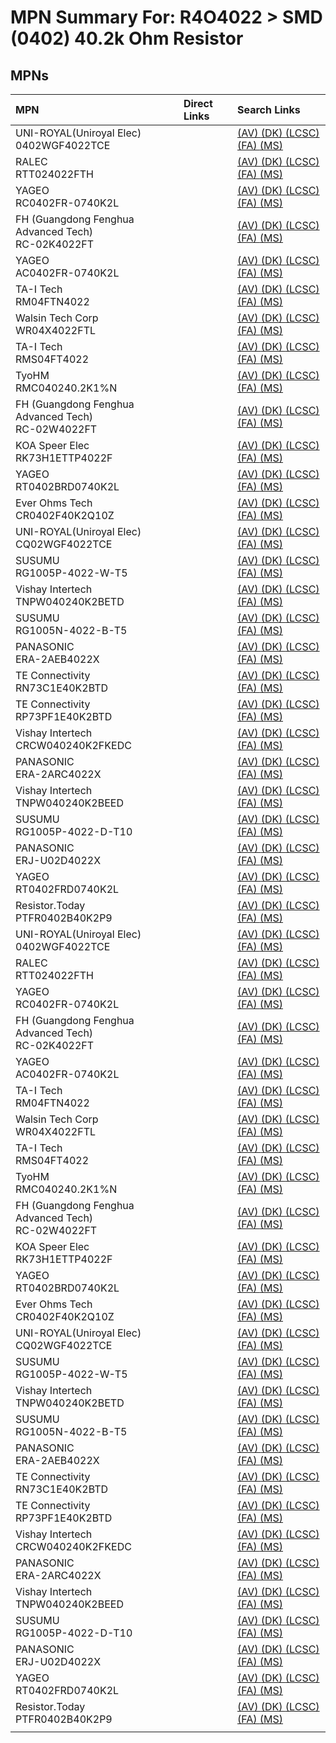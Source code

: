 



# MPN Summary For: R4O4022 > SMD (0402) 40.2k Ohm Resistor

## MPNs
  

|MPN|Direct Links|Search Links|
| :--- | :--- | :--- |
|UNI-ROYAL(Uniroyal Elec)<br>0402WGF4022TCE||[(AV) ](https://www.avnet.com/shop/us/search/0402WGF4022TCE)[(DK) ](https://www.digikey.co.uk/en/products/result?s=0402WGF4022TCE)[(LCSC) ](https://www.lcsc.com/search?q=0402WGF4022TCE)[(FA) ](https://uk.farnell.com/search?st=0402WGF4022TCE)[(MS) ](https://www.mouser.com/c/?q=0402WGF4022TCE)|
|RALEC<br>RTT024022FTH||[(AV) ](https://www.avnet.com/shop/us/search/RTT024022FTH)[(DK) ](https://www.digikey.co.uk/en/products/result?s=RTT024022FTH)[(LCSC) ](https://www.lcsc.com/search?q=RTT024022FTH)[(FA) ](https://uk.farnell.com/search?st=RTT024022FTH)[(MS) ](https://www.mouser.com/c/?q=RTT024022FTH)|
|YAGEO<br>RC0402FR-0740K2L||[(AV) ](https://www.avnet.com/shop/us/search/RC0402FR-0740K2L)[(DK) ](https://www.digikey.co.uk/en/products/result?s=RC0402FR-0740K2L)[(LCSC) ](https://www.lcsc.com/search?q=RC0402FR-0740K2L)[(FA) ](https://uk.farnell.com/search?st=RC0402FR-0740K2L)[(MS) ](https://www.mouser.com/c/?q=RC0402FR-0740K2L)|
|FH (Guangdong Fenghua Advanced Tech)<br>RC-02K4022FT||[(AV) ](https://www.avnet.com/shop/us/search/RC-02K4022FT)[(DK) ](https://www.digikey.co.uk/en/products/result?s=RC-02K4022FT)[(LCSC) ](https://www.lcsc.com/search?q=RC-02K4022FT)[(FA) ](https://uk.farnell.com/search?st=RC-02K4022FT)[(MS) ](https://www.mouser.com/c/?q=RC-02K4022FT)|
|YAGEO<br>AC0402FR-0740K2L||[(AV) ](https://www.avnet.com/shop/us/search/AC0402FR-0740K2L)[(DK) ](https://www.digikey.co.uk/en/products/result?s=AC0402FR-0740K2L)[(LCSC) ](https://www.lcsc.com/search?q=AC0402FR-0740K2L)[(FA) ](https://uk.farnell.com/search?st=AC0402FR-0740K2L)[(MS) ](https://www.mouser.com/c/?q=AC0402FR-0740K2L)|
|TA-I Tech<br>RM04FTN4022||[(AV) ](https://www.avnet.com/shop/us/search/RM04FTN4022)[(DK) ](https://www.digikey.co.uk/en/products/result?s=RM04FTN4022)[(LCSC) ](https://www.lcsc.com/search?q=RM04FTN4022)[(FA) ](https://uk.farnell.com/search?st=RM04FTN4022)[(MS) ](https://www.mouser.com/c/?q=RM04FTN4022)|
|Walsin Tech Corp<br>WR04X4022FTL||[(AV) ](https://www.avnet.com/shop/us/search/WR04X4022FTL)[(DK) ](https://www.digikey.co.uk/en/products/result?s=WR04X4022FTL)[(LCSC) ](https://www.lcsc.com/search?q=WR04X4022FTL)[(FA) ](https://uk.farnell.com/search?st=WR04X4022FTL)[(MS) ](https://www.mouser.com/c/?q=WR04X4022FTL)|
|TA-I Tech<br>RMS04FT4022||[(AV) ](https://www.avnet.com/shop/us/search/RMS04FT4022)[(DK) ](https://www.digikey.co.uk/en/products/result?s=RMS04FT4022)[(LCSC) ](https://www.lcsc.com/search?q=RMS04FT4022)[(FA) ](https://uk.farnell.com/search?st=RMS04FT4022)[(MS) ](https://www.mouser.com/c/?q=RMS04FT4022)|
|TyoHM<br>RMC040240.2K1%N||[(AV) ](https://www.avnet.com/shop/us/search/RMC040240.2K1%N)[(DK) ](https://www.digikey.co.uk/en/products/result?s=RMC040240.2K1%N)[(LCSC) ](https://www.lcsc.com/search?q=RMC040240.2K1%N)[(FA) ](https://uk.farnell.com/search?st=RMC040240.2K1%N)[(MS) ](https://www.mouser.com/c/?q=RMC040240.2K1%N)|
|FH (Guangdong Fenghua Advanced Tech)<br>RC-02W4022FT||[(AV) ](https://www.avnet.com/shop/us/search/RC-02W4022FT)[(DK) ](https://www.digikey.co.uk/en/products/result?s=RC-02W4022FT)[(LCSC) ](https://www.lcsc.com/search?q=RC-02W4022FT)[(FA) ](https://uk.farnell.com/search?st=RC-02W4022FT)[(MS) ](https://www.mouser.com/c/?q=RC-02W4022FT)|
|KOA Speer Elec<br>RK73H1ETTP4022F||[(AV) ](https://www.avnet.com/shop/us/search/RK73H1ETTP4022F)[(DK) ](https://www.digikey.co.uk/en/products/result?s=RK73H1ETTP4022F)[(LCSC) ](https://www.lcsc.com/search?q=RK73H1ETTP4022F)[(FA) ](https://uk.farnell.com/search?st=RK73H1ETTP4022F)[(MS) ](https://www.mouser.com/c/?q=RK73H1ETTP4022F)|
|YAGEO<br>RT0402BRD0740K2L||[(AV) ](https://www.avnet.com/shop/us/search/RT0402BRD0740K2L)[(DK) ](https://www.digikey.co.uk/en/products/result?s=RT0402BRD0740K2L)[(LCSC) ](https://www.lcsc.com/search?q=RT0402BRD0740K2L)[(FA) ](https://uk.farnell.com/search?st=RT0402BRD0740K2L)[(MS) ](https://www.mouser.com/c/?q=RT0402BRD0740K2L)|
|Ever Ohms Tech<br>CR0402F40K2Q10Z||[(AV) ](https://www.avnet.com/shop/us/search/CR0402F40K2Q10Z)[(DK) ](https://www.digikey.co.uk/en/products/result?s=CR0402F40K2Q10Z)[(LCSC) ](https://www.lcsc.com/search?q=CR0402F40K2Q10Z)[(FA) ](https://uk.farnell.com/search?st=CR0402F40K2Q10Z)[(MS) ](https://www.mouser.com/c/?q=CR0402F40K2Q10Z)|
|UNI-ROYAL(Uniroyal Elec)<br>CQ02WGF4022TCE||[(AV) ](https://www.avnet.com/shop/us/search/CQ02WGF4022TCE)[(DK) ](https://www.digikey.co.uk/en/products/result?s=CQ02WGF4022TCE)[(LCSC) ](https://www.lcsc.com/search?q=CQ02WGF4022TCE)[(FA) ](https://uk.farnell.com/search?st=CQ02WGF4022TCE)[(MS) ](https://www.mouser.com/c/?q=CQ02WGF4022TCE)|
|SUSUMU<br>RG1005P-4022-W-T5||[(AV) ](https://www.avnet.com/shop/us/search/RG1005P-4022-W-T5)[(DK) ](https://www.digikey.co.uk/en/products/result?s=RG1005P-4022-W-T5)[(LCSC) ](https://www.lcsc.com/search?q=RG1005P-4022-W-T5)[(FA) ](https://uk.farnell.com/search?st=RG1005P-4022-W-T5)[(MS) ](https://www.mouser.com/c/?q=RG1005P-4022-W-T5)|
|Vishay Intertech<br>TNPW040240K2BETD||[(AV) ](https://www.avnet.com/shop/us/search/TNPW040240K2BETD)[(DK) ](https://www.digikey.co.uk/en/products/result?s=TNPW040240K2BETD)[(LCSC) ](https://www.lcsc.com/search?q=TNPW040240K2BETD)[(FA) ](https://uk.farnell.com/search?st=TNPW040240K2BETD)[(MS) ](https://www.mouser.com/c/?q=TNPW040240K2BETD)|
|SUSUMU<br>RG1005N-4022-B-T5||[(AV) ](https://www.avnet.com/shop/us/search/RG1005N-4022-B-T5)[(DK) ](https://www.digikey.co.uk/en/products/result?s=RG1005N-4022-B-T5)[(LCSC) ](https://www.lcsc.com/search?q=RG1005N-4022-B-T5)[(FA) ](https://uk.farnell.com/search?st=RG1005N-4022-B-T5)[(MS) ](https://www.mouser.com/c/?q=RG1005N-4022-B-T5)|
|PANASONIC<br>ERA-2AEB4022X||[(AV) ](https://www.avnet.com/shop/us/search/ERA-2AEB4022X)[(DK) ](https://www.digikey.co.uk/en/products/result?s=ERA-2AEB4022X)[(LCSC) ](https://www.lcsc.com/search?q=ERA-2AEB4022X)[(FA) ](https://uk.farnell.com/search?st=ERA-2AEB4022X)[(MS) ](https://www.mouser.com/c/?q=ERA-2AEB4022X)|
|TE Connectivity<br>RN73C1E40K2BTD||[(AV) ](https://www.avnet.com/shop/us/search/RN73C1E40K2BTD)[(DK) ](https://www.digikey.co.uk/en/products/result?s=RN73C1E40K2BTD)[(LCSC) ](https://www.lcsc.com/search?q=RN73C1E40K2BTD)[(FA) ](https://uk.farnell.com/search?st=RN73C1E40K2BTD)[(MS) ](https://www.mouser.com/c/?q=RN73C1E40K2BTD)|
|TE Connectivity<br>RP73PF1E40K2BTD||[(AV) ](https://www.avnet.com/shop/us/search/RP73PF1E40K2BTD)[(DK) ](https://www.digikey.co.uk/en/products/result?s=RP73PF1E40K2BTD)[(LCSC) ](https://www.lcsc.com/search?q=RP73PF1E40K2BTD)[(FA) ](https://uk.farnell.com/search?st=RP73PF1E40K2BTD)[(MS) ](https://www.mouser.com/c/?q=RP73PF1E40K2BTD)|
|Vishay Intertech<br>CRCW040240K2FKEDC||[(AV) ](https://www.avnet.com/shop/us/search/CRCW040240K2FKEDC)[(DK) ](https://www.digikey.co.uk/en/products/result?s=CRCW040240K2FKEDC)[(LCSC) ](https://www.lcsc.com/search?q=CRCW040240K2FKEDC)[(FA) ](https://uk.farnell.com/search?st=CRCW040240K2FKEDC)[(MS) ](https://www.mouser.com/c/?q=CRCW040240K2FKEDC)|
|PANASONIC<br>ERA-2ARC4022X||[(AV) ](https://www.avnet.com/shop/us/search/ERA-2ARC4022X)[(DK) ](https://www.digikey.co.uk/en/products/result?s=ERA-2ARC4022X)[(LCSC) ](https://www.lcsc.com/search?q=ERA-2ARC4022X)[(FA) ](https://uk.farnell.com/search?st=ERA-2ARC4022X)[(MS) ](https://www.mouser.com/c/?q=ERA-2ARC4022X)|
|Vishay Intertech<br>TNPW040240K2BEED||[(AV) ](https://www.avnet.com/shop/us/search/TNPW040240K2BEED)[(DK) ](https://www.digikey.co.uk/en/products/result?s=TNPW040240K2BEED)[(LCSC) ](https://www.lcsc.com/search?q=TNPW040240K2BEED)[(FA) ](https://uk.farnell.com/search?st=TNPW040240K2BEED)[(MS) ](https://www.mouser.com/c/?q=TNPW040240K2BEED)|
|SUSUMU<br>RG1005P-4022-D-T10||[(AV) ](https://www.avnet.com/shop/us/search/RG1005P-4022-D-T10)[(DK) ](https://www.digikey.co.uk/en/products/result?s=RG1005P-4022-D-T10)[(LCSC) ](https://www.lcsc.com/search?q=RG1005P-4022-D-T10)[(FA) ](https://uk.farnell.com/search?st=RG1005P-4022-D-T10)[(MS) ](https://www.mouser.com/c/?q=RG1005P-4022-D-T10)|
|PANASONIC<br>ERJ-U02D4022X||[(AV) ](https://www.avnet.com/shop/us/search/ERJ-U02D4022X)[(DK) ](https://www.digikey.co.uk/en/products/result?s=ERJ-U02D4022X)[(LCSC) ](https://www.lcsc.com/search?q=ERJ-U02D4022X)[(FA) ](https://uk.farnell.com/search?st=ERJ-U02D4022X)[(MS) ](https://www.mouser.com/c/?q=ERJ-U02D4022X)|
|YAGEO<br>RT0402FRD0740K2L||[(AV) ](https://www.avnet.com/shop/us/search/RT0402FRD0740K2L)[(DK) ](https://www.digikey.co.uk/en/products/result?s=RT0402FRD0740K2L)[(LCSC) ](https://www.lcsc.com/search?q=RT0402FRD0740K2L)[(FA) ](https://uk.farnell.com/search?st=RT0402FRD0740K2L)[(MS) ](https://www.mouser.com/c/?q=RT0402FRD0740K2L)|
|Resistor.Today<br>PTFR0402B40K2P9||[(AV) ](https://www.avnet.com/shop/us/search/PTFR0402B40K2P9)[(DK) ](https://www.digikey.co.uk/en/products/result?s=PTFR0402B40K2P9)[(LCSC) ](https://www.lcsc.com/search?q=PTFR0402B40K2P9)[(FA) ](https://uk.farnell.com/search?st=PTFR0402B40K2P9)[(MS) ](https://www.mouser.com/c/?q=PTFR0402B40K2P9)|
|UNI-ROYAL(Uniroyal Elec)<br>0402WGF4022TCE||[(AV) ](https://www.avnet.com/shop/us/search/0402WGF4022TCE)[(DK) ](https://www.digikey.co.uk/en/products/result?s=0402WGF4022TCE)[(LCSC) ](https://www.lcsc.com/search?q=0402WGF4022TCE)[(FA) ](https://uk.farnell.com/search?st=0402WGF4022TCE)[(MS) ](https://www.mouser.com/c/?q=0402WGF4022TCE)|
|RALEC<br>RTT024022FTH||[(AV) ](https://www.avnet.com/shop/us/search/RTT024022FTH)[(DK) ](https://www.digikey.co.uk/en/products/result?s=RTT024022FTH)[(LCSC) ](https://www.lcsc.com/search?q=RTT024022FTH)[(FA) ](https://uk.farnell.com/search?st=RTT024022FTH)[(MS) ](https://www.mouser.com/c/?q=RTT024022FTH)|
|YAGEO<br>RC0402FR-0740K2L||[(AV) ](https://www.avnet.com/shop/us/search/RC0402FR-0740K2L)[(DK) ](https://www.digikey.co.uk/en/products/result?s=RC0402FR-0740K2L)[(LCSC) ](https://www.lcsc.com/search?q=RC0402FR-0740K2L)[(FA) ](https://uk.farnell.com/search?st=RC0402FR-0740K2L)[(MS) ](https://www.mouser.com/c/?q=RC0402FR-0740K2L)|
|FH (Guangdong Fenghua Advanced Tech)<br>RC-02K4022FT||[(AV) ](https://www.avnet.com/shop/us/search/RC-02K4022FT)[(DK) ](https://www.digikey.co.uk/en/products/result?s=RC-02K4022FT)[(LCSC) ](https://www.lcsc.com/search?q=RC-02K4022FT)[(FA) ](https://uk.farnell.com/search?st=RC-02K4022FT)[(MS) ](https://www.mouser.com/c/?q=RC-02K4022FT)|
|YAGEO<br>AC0402FR-0740K2L||[(AV) ](https://www.avnet.com/shop/us/search/AC0402FR-0740K2L)[(DK) ](https://www.digikey.co.uk/en/products/result?s=AC0402FR-0740K2L)[(LCSC) ](https://www.lcsc.com/search?q=AC0402FR-0740K2L)[(FA) ](https://uk.farnell.com/search?st=AC0402FR-0740K2L)[(MS) ](https://www.mouser.com/c/?q=AC0402FR-0740K2L)|
|TA-I Tech<br>RM04FTN4022||[(AV) ](https://www.avnet.com/shop/us/search/RM04FTN4022)[(DK) ](https://www.digikey.co.uk/en/products/result?s=RM04FTN4022)[(LCSC) ](https://www.lcsc.com/search?q=RM04FTN4022)[(FA) ](https://uk.farnell.com/search?st=RM04FTN4022)[(MS) ](https://www.mouser.com/c/?q=RM04FTN4022)|
|Walsin Tech Corp<br>WR04X4022FTL||[(AV) ](https://www.avnet.com/shop/us/search/WR04X4022FTL)[(DK) ](https://www.digikey.co.uk/en/products/result?s=WR04X4022FTL)[(LCSC) ](https://www.lcsc.com/search?q=WR04X4022FTL)[(FA) ](https://uk.farnell.com/search?st=WR04X4022FTL)[(MS) ](https://www.mouser.com/c/?q=WR04X4022FTL)|
|TA-I Tech<br>RMS04FT4022||[(AV) ](https://www.avnet.com/shop/us/search/RMS04FT4022)[(DK) ](https://www.digikey.co.uk/en/products/result?s=RMS04FT4022)[(LCSC) ](https://www.lcsc.com/search?q=RMS04FT4022)[(FA) ](https://uk.farnell.com/search?st=RMS04FT4022)[(MS) ](https://www.mouser.com/c/?q=RMS04FT4022)|
|TyoHM<br>RMC040240.2K1%N||[(AV) ](https://www.avnet.com/shop/us/search/RMC040240.2K1%N)[(DK) ](https://www.digikey.co.uk/en/products/result?s=RMC040240.2K1%N)[(LCSC) ](https://www.lcsc.com/search?q=RMC040240.2K1%N)[(FA) ](https://uk.farnell.com/search?st=RMC040240.2K1%N)[(MS) ](https://www.mouser.com/c/?q=RMC040240.2K1%N)|
|FH (Guangdong Fenghua Advanced Tech)<br>RC-02W4022FT||[(AV) ](https://www.avnet.com/shop/us/search/RC-02W4022FT)[(DK) ](https://www.digikey.co.uk/en/products/result?s=RC-02W4022FT)[(LCSC) ](https://www.lcsc.com/search?q=RC-02W4022FT)[(FA) ](https://uk.farnell.com/search?st=RC-02W4022FT)[(MS) ](https://www.mouser.com/c/?q=RC-02W4022FT)|
|KOA Speer Elec<br>RK73H1ETTP4022F||[(AV) ](https://www.avnet.com/shop/us/search/RK73H1ETTP4022F)[(DK) ](https://www.digikey.co.uk/en/products/result?s=RK73H1ETTP4022F)[(LCSC) ](https://www.lcsc.com/search?q=RK73H1ETTP4022F)[(FA) ](https://uk.farnell.com/search?st=RK73H1ETTP4022F)[(MS) ](https://www.mouser.com/c/?q=RK73H1ETTP4022F)|
|YAGEO<br>RT0402BRD0740K2L||[(AV) ](https://www.avnet.com/shop/us/search/RT0402BRD0740K2L)[(DK) ](https://www.digikey.co.uk/en/products/result?s=RT0402BRD0740K2L)[(LCSC) ](https://www.lcsc.com/search?q=RT0402BRD0740K2L)[(FA) ](https://uk.farnell.com/search?st=RT0402BRD0740K2L)[(MS) ](https://www.mouser.com/c/?q=RT0402BRD0740K2L)|
|Ever Ohms Tech<br>CR0402F40K2Q10Z||[(AV) ](https://www.avnet.com/shop/us/search/CR0402F40K2Q10Z)[(DK) ](https://www.digikey.co.uk/en/products/result?s=CR0402F40K2Q10Z)[(LCSC) ](https://www.lcsc.com/search?q=CR0402F40K2Q10Z)[(FA) ](https://uk.farnell.com/search?st=CR0402F40K2Q10Z)[(MS) ](https://www.mouser.com/c/?q=CR0402F40K2Q10Z)|
|UNI-ROYAL(Uniroyal Elec)<br>CQ02WGF4022TCE||[(AV) ](https://www.avnet.com/shop/us/search/CQ02WGF4022TCE)[(DK) ](https://www.digikey.co.uk/en/products/result?s=CQ02WGF4022TCE)[(LCSC) ](https://www.lcsc.com/search?q=CQ02WGF4022TCE)[(FA) ](https://uk.farnell.com/search?st=CQ02WGF4022TCE)[(MS) ](https://www.mouser.com/c/?q=CQ02WGF4022TCE)|
|SUSUMU<br>RG1005P-4022-W-T5||[(AV) ](https://www.avnet.com/shop/us/search/RG1005P-4022-W-T5)[(DK) ](https://www.digikey.co.uk/en/products/result?s=RG1005P-4022-W-T5)[(LCSC) ](https://www.lcsc.com/search?q=RG1005P-4022-W-T5)[(FA) ](https://uk.farnell.com/search?st=RG1005P-4022-W-T5)[(MS) ](https://www.mouser.com/c/?q=RG1005P-4022-W-T5)|
|Vishay Intertech<br>TNPW040240K2BETD||[(AV) ](https://www.avnet.com/shop/us/search/TNPW040240K2BETD)[(DK) ](https://www.digikey.co.uk/en/products/result?s=TNPW040240K2BETD)[(LCSC) ](https://www.lcsc.com/search?q=TNPW040240K2BETD)[(FA) ](https://uk.farnell.com/search?st=TNPW040240K2BETD)[(MS) ](https://www.mouser.com/c/?q=TNPW040240K2BETD)|
|SUSUMU<br>RG1005N-4022-B-T5||[(AV) ](https://www.avnet.com/shop/us/search/RG1005N-4022-B-T5)[(DK) ](https://www.digikey.co.uk/en/products/result?s=RG1005N-4022-B-T5)[(LCSC) ](https://www.lcsc.com/search?q=RG1005N-4022-B-T5)[(FA) ](https://uk.farnell.com/search?st=RG1005N-4022-B-T5)[(MS) ](https://www.mouser.com/c/?q=RG1005N-4022-B-T5)|
|PANASONIC<br>ERA-2AEB4022X||[(AV) ](https://www.avnet.com/shop/us/search/ERA-2AEB4022X)[(DK) ](https://www.digikey.co.uk/en/products/result?s=ERA-2AEB4022X)[(LCSC) ](https://www.lcsc.com/search?q=ERA-2AEB4022X)[(FA) ](https://uk.farnell.com/search?st=ERA-2AEB4022X)[(MS) ](https://www.mouser.com/c/?q=ERA-2AEB4022X)|
|TE Connectivity<br>RN73C1E40K2BTD||[(AV) ](https://www.avnet.com/shop/us/search/RN73C1E40K2BTD)[(DK) ](https://www.digikey.co.uk/en/products/result?s=RN73C1E40K2BTD)[(LCSC) ](https://www.lcsc.com/search?q=RN73C1E40K2BTD)[(FA) ](https://uk.farnell.com/search?st=RN73C1E40K2BTD)[(MS) ](https://www.mouser.com/c/?q=RN73C1E40K2BTD)|
|TE Connectivity<br>RP73PF1E40K2BTD||[(AV) ](https://www.avnet.com/shop/us/search/RP73PF1E40K2BTD)[(DK) ](https://www.digikey.co.uk/en/products/result?s=RP73PF1E40K2BTD)[(LCSC) ](https://www.lcsc.com/search?q=RP73PF1E40K2BTD)[(FA) ](https://uk.farnell.com/search?st=RP73PF1E40K2BTD)[(MS) ](https://www.mouser.com/c/?q=RP73PF1E40K2BTD)|
|Vishay Intertech<br>CRCW040240K2FKEDC||[(AV) ](https://www.avnet.com/shop/us/search/CRCW040240K2FKEDC)[(DK) ](https://www.digikey.co.uk/en/products/result?s=CRCW040240K2FKEDC)[(LCSC) ](https://www.lcsc.com/search?q=CRCW040240K2FKEDC)[(FA) ](https://uk.farnell.com/search?st=CRCW040240K2FKEDC)[(MS) ](https://www.mouser.com/c/?q=CRCW040240K2FKEDC)|
|PANASONIC<br>ERA-2ARC4022X||[(AV) ](https://www.avnet.com/shop/us/search/ERA-2ARC4022X)[(DK) ](https://www.digikey.co.uk/en/products/result?s=ERA-2ARC4022X)[(LCSC) ](https://www.lcsc.com/search?q=ERA-2ARC4022X)[(FA) ](https://uk.farnell.com/search?st=ERA-2ARC4022X)[(MS) ](https://www.mouser.com/c/?q=ERA-2ARC4022X)|
|Vishay Intertech<br>TNPW040240K2BEED||[(AV) ](https://www.avnet.com/shop/us/search/TNPW040240K2BEED)[(DK) ](https://www.digikey.co.uk/en/products/result?s=TNPW040240K2BEED)[(LCSC) ](https://www.lcsc.com/search?q=TNPW040240K2BEED)[(FA) ](https://uk.farnell.com/search?st=TNPW040240K2BEED)[(MS) ](https://www.mouser.com/c/?q=TNPW040240K2BEED)|
|SUSUMU<br>RG1005P-4022-D-T10||[(AV) ](https://www.avnet.com/shop/us/search/RG1005P-4022-D-T10)[(DK) ](https://www.digikey.co.uk/en/products/result?s=RG1005P-4022-D-T10)[(LCSC) ](https://www.lcsc.com/search?q=RG1005P-4022-D-T10)[(FA) ](https://uk.farnell.com/search?st=RG1005P-4022-D-T10)[(MS) ](https://www.mouser.com/c/?q=RG1005P-4022-D-T10)|
|PANASONIC<br>ERJ-U02D4022X||[(AV) ](https://www.avnet.com/shop/us/search/ERJ-U02D4022X)[(DK) ](https://www.digikey.co.uk/en/products/result?s=ERJ-U02D4022X)[(LCSC) ](https://www.lcsc.com/search?q=ERJ-U02D4022X)[(FA) ](https://uk.farnell.com/search?st=ERJ-U02D4022X)[(MS) ](https://www.mouser.com/c/?q=ERJ-U02D4022X)|
|YAGEO<br>RT0402FRD0740K2L||[(AV) ](https://www.avnet.com/shop/us/search/RT0402FRD0740K2L)[(DK) ](https://www.digikey.co.uk/en/products/result?s=RT0402FRD0740K2L)[(LCSC) ](https://www.lcsc.com/search?q=RT0402FRD0740K2L)[(FA) ](https://uk.farnell.com/search?st=RT0402FRD0740K2L)[(MS) ](https://www.mouser.com/c/?q=RT0402FRD0740K2L)|
|Resistor.Today<br>PTFR0402B40K2P9||[(AV) ](https://www.avnet.com/shop/us/search/PTFR0402B40K2P9)[(DK) ](https://www.digikey.co.uk/en/products/result?s=PTFR0402B40K2P9)[(LCSC) ](https://www.lcsc.com/search?q=PTFR0402B40K2P9)[(FA) ](https://uk.farnell.com/search?st=PTFR0402B40K2P9)[(MS) ](https://www.mouser.com/c/?q=PTFR0402B40K2P9)|
||||
